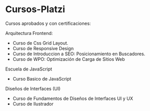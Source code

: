 # Cursos-Platzi

Cursos aprobados y con certificaciones:
  
Arquitectura Frontend:
  - Curso de Css Grid Layout.
  - Curso de Responsive Design
  - Curso de Introduccion a SEO: Posicionamiento en Buscadores.
  - Curso de WPO: Optimización de Carga de Sitios Web

 
Escuela de JavaScript
  - Curso Basico de JavaScript

Diseños de Interfaces (UI)
  - Curso de Fundamentos de Diseños de Interfaces UI y UX
  - Curso de Ilustrador